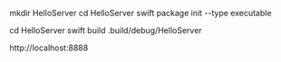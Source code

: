 

mkdir HelloServer
cd HelloServer
swift package init --type executable

cd HelloServer
swift build
.build/debug/HelloServer


http://localhost:8888
